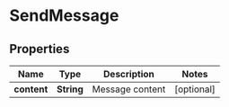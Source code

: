 

# SendMessage


## Properties

Name | Type | Description | Notes
------------ | ------------- | ------------- | -------------
**content** | **String** | Message content |  [optional]



